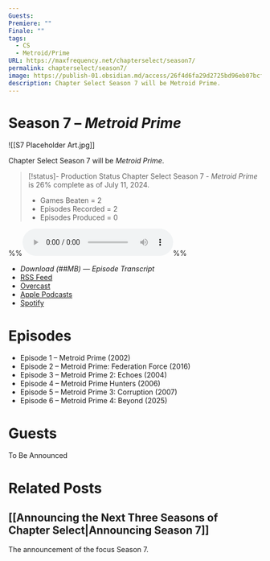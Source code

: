 ```yaml
---
Guests: 
Premiere: ""
Finale: ""
tags:
  - CS
  - Metroid/Prime
URL: https://maxfrequency.net/chapterselect/season7/
permalink: chapterselect/season7/
image: https://publish-01.obsidian.md/access/26f4d6fa29d2725bd96eb07bcfb6decb/Published/Published%20Files/Published%20Images/Chapter%20Select%20Images/S7%20Placeholder%20Art.jpg
description: Chapter Select Season 7 will be Metroid Prime.
---
```

# Season 7 – *Metroid Prime*

![[S7 Placeholder Art.jpg]]

Chapter Select Season 7 will be *Metroid Prime*.

> [!status]- Production Status
> Chapter Select Season 7 - *Metroid Prime* is 26% complete as of July 11, 2024.
> - Games Beaten = 2
> - Episodes Recorded = 2
> - Episodes Produced = 0

%%<audio controls>
  <source src="">
</audio>%%

- *Download (##MB)  — Episode Transcript*
- [RSS Feed](https://chapterselectpod.libsyn.com/rss)
- [Overcast](https://overcast.fm/itunes1568777352/chapter-select)
- [Apple Podcasts](https://podcasts.apple.com/us/podcast/chapter-select/id1568777352)
- [Spotify](https://open.spotify.com/show/4f1TLZXbwtSX7uHROe9KlS)
# Episodes

- Episode 1 – Metroid Prime (2002)
- Episode 2 – Metroid Prime: Federation Force (2016)
- Episode 3 – Metroid Prime 2: Echoes (2004)
- Episode 4 – Metroid Prime Hunters (2006)
- Episode 5 – Metroid Prime 3: Corruption (2007)
- Episode 6 – Metroid Prime 4: Beyond (2025)
# Guests

To Be Announced
# Related Posts
## [[Announcing the Next Three Seasons of Chapter Select|Announcing Season 7]]

The announcement of the focus Season 7.